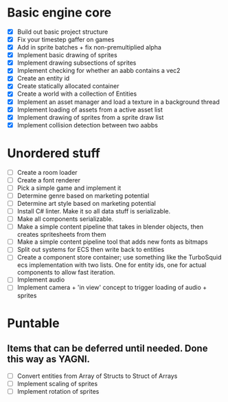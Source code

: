 # Basic engine core

- [x] Build out basic project structure
- [x] Fix your timestep gaffer on games
- [x] Add in sprite batches + fix non-premultiplied alpha
- [x] Implement basic drawing of sprites
- [x] Implement drawing subsections of sprites
- [x] Implement checking for whether an aabb contains a vec2
- [x] Create an entity id
- [x] Create statically allocated container
- [x] Create a world with a collection of Entities
- [x] Implement an asset manager and load a texture in a background thread
- [x] Implement loading of assets from a active asset list
- [x] Implement drawing of sprites from a sprite draw list
- [x] Implement collision detection between two aabbs

# Unordered stuff

- [ ] Create a room loader
- [ ] Create a font renderer
- [ ] Pick a simple game and implement it
- [ ] Determine genre based on marketing potential
- [ ] Determine art style based on marketing potential
- [ ] Install C# linter. Make it so all data stuff is serializable.
- [ ] Make all components serializable.
- [ ] Make a simple content pipeline that takes in blender objects, then creates spritesheets from them
- [ ] Make a simple content pipeline tool that adds new fonts as bitmaps
- [ ] Split out systems for ECS then write back to entities
- [ ] Create a component store container; use something like the TurboSquid ecs implementation with two lists. One for entity ids, one for actual components to allow fast iteration.
- [ ] Implement audio
- [ ] Implement camera + 'in view' concept to trigger loading of audio + sprites

# Puntable

## Items that can be deferred until needed. Done this way as YAGNI.

- [ ] Convert entities from Array of Structs to Struct of Arrays
- [ ] Implement scaling of sprites
- [ ] Implement rotation of sprites
